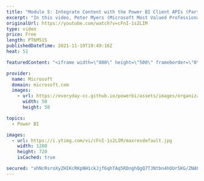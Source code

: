 ```yaml
---
title: "Module 5: Integrate Content with the Power BI Client APIs (Part 1/ 2)| Power BI Developer in a Day"
excerpt: "In this video, Peter Myers (Microsoft Most Valued Professional, and course developer) and Amit Shuster (Product manager) describe how to use the Power BI Client APIs to enhance the application experience. It is video 13 of 21.  The Power BI Developer in a Day online course empowers you as an app developer"
originalUrl: https://youtube.com/watch?v=cFnI-1s2LIM
type: video
price: Free
length: PT6M51S
publishedDateTime: 2021-11-19T19:49:16Z
heat: 51

featuredContent: "<iframe width=\"800\" height=\"500\" frameborder=\"0\" src=\"https://www.youtube.com/embed/cFnI-1s2LIM\" allow=\"accelerometer; autoplay; encrypted-media; gyroscope; picture-in-picture\" allowfullscreen></iframe>"

provider:
  name: Microsoft
  domain: microsoft.com
  images:
    - url: https://everyday-cc.github.io/powerbi/assets/images/organizations/microsoft.com-50x50.jpg
      width: 50
      height: 50

topics:
  - Power BI

images:
  - url: https://i.ytimg.com/vi/cFnI-1s2LIM/maxresdefault.jpg
    width: 1280
    height: 720
    isCached: true

secured: "xhNcRsroXyZHIKcRKpNH1ckJjf6qhTAq5RDnghQgQ7TJNtbn4hOUrSKG/ZNAFUXoggm9HjTZ/9WFgMxMrjlBhJMF5ocO3RVnxS5gANxEfk7wkfSymIeySNtrO0wEWUgKlbuOIg2yGk6zxe4TKMP1gcq6Rm2k2nBYKA4v0/cfp4DaXge/I6pf3xNxvK2XP9w+tvK/jV3Ijb6RqyeJ4QthO7+N6FAvKz057yuaAH5SSkdaOh15g8rsTC7gdxoCvm+k6c4gCJuKAeMzysbGvYn9FY8Yl/4Coc9Hk1O4TbVu6WToSwQ320wAUMt1crTqyECsC0E3Cu2/DLa4d2dGRYanVAY6Sd+NYSem5euRns0S8pCGLb6f/VCS7NV00tNa9ZMpKm5v9u8akpEfpoLws8YBuGEhjmAjZ30CXjnfRT8iVJI=;Y9dg95FO5vSZ0XPwm+ezYQ=="
---
```


